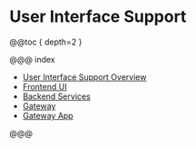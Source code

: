 # User Interface Support 

@@toc { depth=2 }

@@@ index

* [User Interface Support Overview](UIOverview.md)
* [Frontend UI](frontend-ui.md)
* [Backend Services](getting-started.md)
* [Gateway](gateway.md)
* [Gateway App](gateway-app.md)

@@@